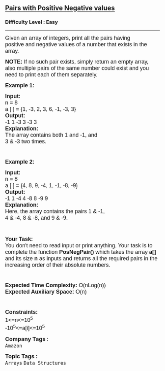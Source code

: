 <h2><a href="https://www.geeksforgeeks.org/problems/pairs-with-positive-negative-values3719/1?page=7&category=Arrays,Strings&difficulty=Easy&sortBy=submissions">Pairs with Positive Negative values</a></h2><h3>Difficulty Level : Easy</h3><hr><div class="problems_problem_content__Xm_eO"><p><span style="font-size: 18px;"><span style="font-family: arial,helvetica,sans-serif;">Given an array of&nbsp;integers, print all the pairs having positive&nbsp;and negative values of a number that exists in the array.</span></span></p>
<p><span style="font-size: 18px;"><span style="font-family: arial,helvetica,sans-serif;"><strong>NOTE:</strong> If&nbsp;no such pair exists, simply&nbsp;return an empty array, also multiple pairs of the same number could exist and&nbsp;you need to print each of them separately.</span></span></p>
<p><span style="font-size: 18px;"><span style="font-family: arial,helvetica,sans-serif;"><strong>Example 1:</strong></span></span></p>
<pre><span style="font-size: 18px;"><span style="font-family: arial,helvetica,sans-serif;"><strong>Input:</strong>
n = 8
a [ ] = {1, -3, 2, 3, 6, -1, -3, 3}
<strong>Output:</strong>
-1 1 -3 3 -3 3
<strong>Explanation:
</strong>The array contains both 1 and -1, and
3 &amp; -3 two times.</span></span>
</pre>
<p>&nbsp;</p>
<p><span style="font-size: 18px;"><span style="font-family: arial,helvetica,sans-serif;"><strong>Example 2:</strong></span></span></p>
<pre><span style="font-size: 18px;"><span style="font-family: arial,helvetica,sans-serif;"><strong>Input:</strong>
n = 8
a [ ] = {4, 8, 9, -4, 1, -1, -8, -9}
<strong>Output:</strong>
-1 1 -4 4 -8 8 -9 9
<strong>Explanation:
</strong>Here, the array contains the pairs 1 &amp; -1,
4 &amp; -4, 8 &amp; -8, and 9 &amp; -9.</span></span>
</pre>
<p><br><br><span style="font-size: 18px;"><span style="font-family: arial,helvetica,sans-serif;"><strong>Your Task:&nbsp;&nbsp;</strong><br>You don't need to read input or print anything. Your task is to complete the function&nbsp;<strong>PosNegPair()</strong>&nbsp;which takes the array <strong>a[]</strong> and its size <strong>n</strong><strong> </strong>as inputs and returns all the required pairs in the increasing order of their absolute numbers.</span></span></p>
<p>&nbsp;</p>
<p><span style="font-size: 18px;"><span style="font-family: arial,helvetica,sans-serif;"><strong>Expected Time Complexity:</strong> O(nLog(n))<br><strong>Expected Auxiliary Space:</strong> O(n)</span></span></p>
<p>&nbsp;</p>
<p><span style="font-size: 18px;"><span style="font-family: arial,helvetica,sans-serif;"><strong>Constraints:</strong><br>1&lt;=n&lt;=10<sup>5</sup><br>-10<sup>5</sup>&lt;=a[i]&lt;=10<sup>5</sup></span></span></p></div><p><span style=font-size:18px><strong>Company Tags : </strong><br><code>Amazon</code>&nbsp;<br><p><span style=font-size:18px><strong>Topic Tags : </strong><br><code>Arrays</code>&nbsp;<code>Data Structures</code>&nbsp;